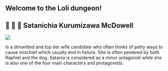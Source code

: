 ## Welcome to the Loli dungeon!


## :peach: :tongue: :eggplant: Satanichia Kurumizawa McDowell 

<img src="https://vignette.wikia.nocookie.net/gabdro/images/5/5e/Satania_visual.png/revision/latest?cb=20170212011105">


 Is a dimwitted and top tier wife candidate who often thinks of petty ways to cause mischief which usually end in failure. She is often pestered by both Raphiel and the dog. Satania is considered as a minor antagonist while she is also one of the four main characters and protagonists. 









